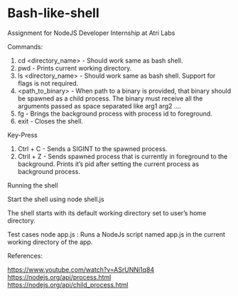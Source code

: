 # Bash-like-shell

Assignment for NodeJS Developer Internship at Atri Labs

Commands:

1) cd <directory_name> - Should work same as bash shell.
2) pwd - Prints current working directory.
3) ls <directory_name> - Should work same as bash shell. Support for flags is not required.
4) <path_to_binary> <args>- When path to a binary is provided, that binary should be spawned as a child process. The binary must receive all the arguments passed as space separated like arg1 arg2 ….
5) fg <pid> - Brings the background process with process id <pid> to foreground.
6) exit - Closes the shell.

  
  Key-Press
  
  1) Ctrl + C - Sends a SIGINT to the spawned process.
  2) Ctril + Z - Sends spawned process that is currently in foreground to the background. Prints it’s pid after setting the current process as background process.
  
  
Running the shell
  
Start the shell using node shell.js

The shell starts with its default working directory set to user’s home directory.
  
  Test cases
node app.js : Runs a NodeJs script named app.js in the current working directory of the app.
  
  References:
  
  https://www.youtube.com/watch?v=ASrUNNi1q84
  https://nodejs.org/api/process.html
  https://nodejs.org/api/child_process.html
